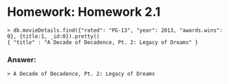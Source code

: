 # Homework: Homework 2.1

`````
> db.movieDetails.find({"rated": "PG-13", "year": 2013, "awards.wins": 0}, {title:1, _id:0}).pretty()
{ "title" : "A Decade of Decadence, Pt. 2: Legacy of Dreams" }

`````
### Answer:

`````
> A Decade of Decadence, Pt. 2: Legacy of Dreams

`````
